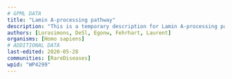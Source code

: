 ```yaml
---
# GPML DATA
title: "Lamin A-processing pathway"
description: "This is a temporary description for Lamin A-processing pathway"
authors: [Lorasimons, DeSl, Egonw, Fehrhart, Laurent]
organisms: [Homo sapiens]
# ADDITIONAL DATA
last-edited: 2020-05-28
communities: [RareDiseases]
wpid: "WP4299"
---
```

